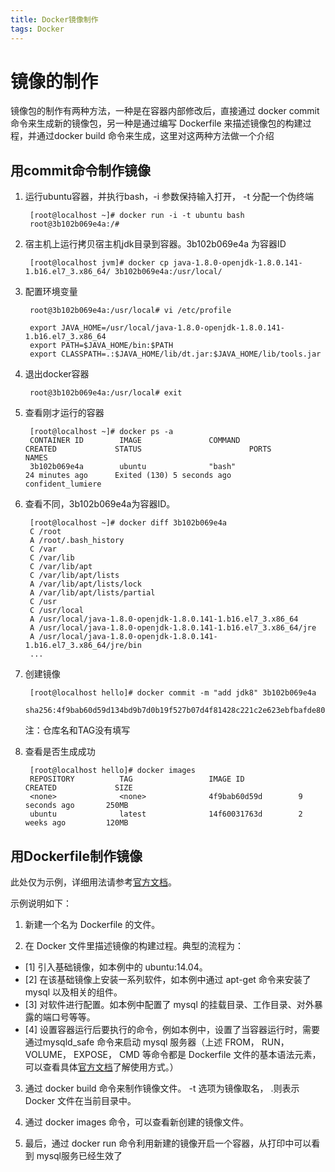 ```yaml
---
title: Docker镜像制作
tags: Docker
---
```


# 镜像的制作

镜像包的制作有两种方法，一种是在容器内部修改后，直接通过 docker commit 命令来生成新的镜像包，另一种是通过编写 Dockerfile 来描述镜像包的构建过程，并通过docker build 命令来生成，这里对这两种方法做一个介绍

## 用commit命令制作镜像

1. 运行ubuntu容器，并执行bash，-i 参数保持输入打开， -t 分配一个伪终端

        [root@localhost ~]# docker run -i -t ubuntu bash
        root@3b102b069e4a:/# 


2. 宿主机上运行拷贝宿主机jdk目录到容器。3b102b069e4a 为容器ID

        [root@localhost jvm]# docker cp java-1.8.0-openjdk-1.8.0.141-1.b16.el7_3.x86_64/ 3b102b069e4a:/usr/local/

3. 配置环境变量
        
        root@3b102b069e4a:/usr/local# vi /etc/profile

        export JAVA_HOME=/usr/local/java-1.8.0-openjdk-1.8.0.141-1.b16.el7_3.x86_64
        export PATH=$JAVA_HOME/bin:$PATH
        export CLASSPATH=.:$JAVA_HOME/lib/dt.jar:$JAVA_HOME/lib/tools.jar

4. 退出docker容器        

        root@3b102b069e4a:/usr/local# exit

5. 查看刚才运行的容器
        
        [root@localhost ~]# docker ps -a
        CONTAINER ID        IMAGE               COMMAND                   CREATED             STATUS                        PORTS               NAMES
        3b102b069e4a        ubuntu              "bash"                    24 minutes ago      Exited (130) 5 seconds ago                        confident_lumiere
6. 查看不同，3b102b069e4a为容器ID。

        [root@localhost ~]# docker diff 3b102b069e4a
        C /root
        A /root/.bash_history
        C /var
        C /var/lib
        C /var/lib/apt
        C /var/lib/apt/lists
        A /var/lib/apt/lists/lock
        A /var/lib/apt/lists/partial
        C /usr
        C /usr/local
        A /usr/local/java-1.8.0-openjdk-1.8.0.141-1.b16.el7_3.x86_64
        A /usr/local/java-1.8.0-openjdk-1.8.0.141-1.b16.el7_3.x86_64/jre
        A /usr/local/java-1.8.0-openjdk-1.8.0.141-1.b16.el7_3.x86_64/jre/bin
        ...

7. 创建镜像
    
        [root@localhost hello]# docker commit -m "add jdk8" 3b102b069e4a
        sha256:4f9bab60d59d134bd9b7d0b19f527b07d4f81428c221c2e623ebfbafde80fce0

    注：仓库名和TAG没有填写

8. 查看是否生成成功


        [root@localhost hello]# docker images
        REPOSITORY          TAG                 IMAGE ID            CREATED             SIZE
        <none>              <none>              4f9bab60d59d        9 seconds ago       250MB
        ubuntu              latest              14f60031763d        2 weeks ago         120MB


## 用Dockerfile制作镜像

此处仅为示例，详细用法请参考[官方文档](https://docs.docker.com/engine/reference/builder/)。



示例说明如下：

1. 新建一个名为 Dockerfile 的文件。

2. 在 Docker 文件里描述镜像的构建过程。典型的流程为：
- [1] 引入基础镜像，如本例中的 ubuntu:14.04。
- [2] 在该基础镜像上安装一系列软件，如本例中通过 apt-get 命令来安装了 mysql 以及相关的组件。
- [3] 对软件进行配置。如本例中配置了 mysql 的挂载目录、工作目录、对外暴露的端口号等等。
- [4] 设置容器运行后要执行的命令，例如本例中，设置了当容器运行时，需要通过mysqld_safe 命令来启动 mysql 服务器（上述 FROM， RUN， VOLUME， EXPOSE， CMD 等命令都是 Dockerfile 文件的基本语法元素，可以查看具体[官方文档](https://docs.docker.com/engine/reference/builder/)了解使用方式。）

3. 通过 docker build 命令来制作镜像文件。 -t 选项为镜像取名， .则表示 Docker 文件在当前目录中。

4. 通过 docker images 命令，可以查看新创建的镜像文件。

5. 最后，通过 docker run 命令利用新建的镜像开启一个容器，从打印中可以看到 mysql服务已经生效了